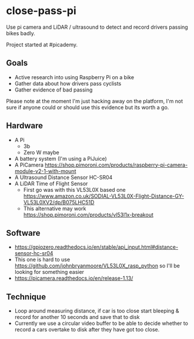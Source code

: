 # close-pass-pi
Use pi camera and LiDAR / ultrasound to detect and record drivers passing bikes badly.  

Project started at #picademy.

## Goals

* Active research into using Raspberry Pi on a bike
* Gather data about how drivers pass cyclists
* Gather evidence of bad passing

Please note at the moment I'm just hacking away on the platform, I'm not sure if anyone could or should use this evidence but its worth a go.

## Hardware 

* A Pi
  * 3b
  * Zero W maybe
* A battery system (I'm using a PiJuice)
* A PiCamera https://shop.pimoroni.com/products/raspberry-pi-camera-module-v2-1-with-mount
* A Ultrasound Distance Sensor HC-SR04 
* A LiDAR Time of Flight Sensor 
  * First go was with this VL53L0X based one https://www.amazon.co.uk/SODIAL-VL53L0X-Flight-Distance-GY-VL53L0XV2/dp/B075LHC51D
  * This alternative may work https://shop.pimoroni.com/products/vl53l1x-breakout 
  

## Software

* https://gpiozero.readthedocs.io/en/stable/api_input.html#distance-sensor-hc-sr04
* This one is hard to use https://github.com/johnbryanmoore/VL53L0X_rasp_python so I'll be looking for something easier
* https://picamera.readthedocs.io/en/release-1.13/


## Technique
* Loop around measuring distance, if car is too close start bleeping & record for another 10 seconds and save that to disk
* Currently we use a circular video buffer to be able to decide whether to record a cars overtake to disk after they have got too close.
  
